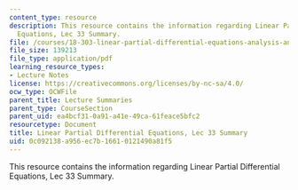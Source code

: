 ```yaml
---
content_type: resource
description: This resource contains the information regarding Linear Partial Differential
  Equations, Lec 33 Summary.
file: /courses/18-303-linear-partial-differential-equations-analysis-and-numerics-fall-2014/0c092138a956ec7b16610121490a81f5_MIT18_303F14_Lecture33.pdf
file_size: 139213
file_type: application/pdf
learning_resource_types:
- Lecture Notes
license: https://creativecommons.org/licenses/by-nc-sa/4.0/
ocw_type: OCWFile
parent_title: Lecture Summaries
parent_type: CourseSection
parent_uid: ea4bcf31-0a91-a41e-49ca-61feace5bfc2
resourcetype: Document
title: Linear Partial Differential Equations, Lec 33 Summary
uid: 0c092138-a956-ec7b-1661-0121490a81f5
---
```

This resource contains the information regarding Linear Partial Differential Equations, Lec 33 Summary.